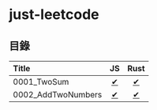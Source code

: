 # just-leetcode

## 目錄



| Title | JS    | Rust |
|:-------|:------:|:------:|
|0001_TwoSum | [✔](https://github.com/nilswg/just-leetcode/blob/main/JS/HashMap/easy/0001_TwoSum.js) | [✔](https://github.com/nilswg/just-leetcode/blob/main/Rust/src/quizzes/q0001_two_sum.rs) |
|0002_AddTwoNumbers | [✔](https://github.com/nilswg/just-leetcode/blob/main/JS/LinkedList/medium/0002_AddTwoNumbers.js) | [✔](https://github.com/nilswg/just-leetcode/blob/main/Rust/src/quizzes/q0002_add_two_numbers.rs) |
